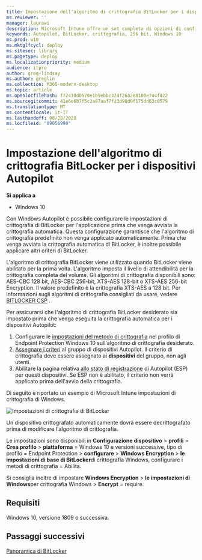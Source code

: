 ```yaml
---
title: Impostazione dell'algoritmo di crittografia BitLocker per i dispositivi Autopilot
ms.reviewer: ''
manager: laurawi
description: Microsoft Intune offre un set completo di opzioni di configurazione per la gestione di BitLocker nei dispositivi Windows 10.
keywords: Autopilot, BitLocker, crittografia, 256 bit, Windows 10
ms.prod: w10
ms.mktglfcycl: deploy
ms.sitesec: library
ms.pagetype: deploy
ms.localizationpriority: medium
audience: itpro
author: greg-lindsay
ms.author: greglin
ms.collection: M365-modern-desktop
ms.topic: article
ms.openlocfilehash: f72410d0570e1b9ebbc324f26a288100e744f422
ms.sourcegitcommit: 41e6e6b7f5c2a87aaf7f23d90d0f175dd63c0579
ms.translationtype: MT
ms.contentlocale: it-IT
ms.lasthandoff: 08/28/2020
ms.locfileid: "89056990"
---
```

# <a name="setting-the-bitlocker-encryption-algorithm-for-autopilot-devices"></a>Impostazione dell'algoritmo di crittografia BitLocker per i dispositivi Autopilot

**Si applica a**

-  Windows 10

Con Windows Autopilot è possibile configurare le impostazioni di crittografia di BitLocker per l'applicazione prima che venga avviata la crittografia automatica. Questa configurazione garantisce che l'algoritmo di crittografia predefinito non venga applicato automaticamente. Prima che venga avviata la crittografia automatica di BitLocker, è inoltre possibile applicare altri criteri di BitLocker. 

L'algoritmo di crittografia BitLocker viene utilizzato quando BitLocker viene abilitato per la prima volta. L'algoritmo imposta il livello di attendibilità per la crittografia completa del volume. Gli algoritmi di crittografia disponibili sono: AES-CBC 128 bit, AES-CBC 256-bit, XTS-AES 128-bit o XTS-AES 256-bit Encryption. Il valore predefinito è la crittografia XTS-AES a 128 bit. Per informazioni sugli algoritmi di crittografia consigliati da usare, vedere [BITLOCKER CSP](/windows/client-management/mdm/bitlocker-csp) .

Per assicurarsi che l'algoritmo di crittografia BitLocker desiderato sia impostato prima che venga eseguita la crittografia automatica per i dispositivi Autopilot:

1. Configurare le [impostazioni del metodo di crittografia](/intune/endpoint-protection-windows-10#windows-encryption) nel profilo di Endpoint Protection Windows 10 sull'algoritmo di crittografia desiderato. 
2. [Assegnare i criteri](/intune/device-profile-assign) al gruppo di dispositivi Autopilot. Il criterio di crittografia deve essere assegnato ai **dispositivi** del gruppo, non agli utenti.
3. Abilitare la pagina relativa [allo stato di registrazione](enrollment-status.md) di Autopilot (ESP) per questi dispositivi. Se ESP non è abilitato, il criterio non verrà applicato prima dell'avvio della crittografia.

Di seguito è riportato un esempio di Microsoft Intune impostazioni di crittografia di Windows.

![Impostazioni di crittografia di BitLocker](images/bitlocker-encryption.png)

Un dispositivo crittografato automaticamente dovrà essere decrittografato prima di modificare l'algoritmo di crittografia.

Le impostazioni sono disponibili in **Configurazione dispositivo**  >  **profili**  >  **Crea profilo**  >  **piattaforma** = Windows 10 e versioni successive, tipo di profilo = Endpoint Protection > **configurare**  >  **Windows Encryption**  >  **le impostazioni di base di BitLocker**di crittografia Windows, configurare i metodi di crittografia = Abilita.

Si consiglia inoltre di impostare **Windows Encryption**  >  **le impostazioni di Windows**per crittografia Windows  >  **Encrypt** = require.

## <a name="requirements"></a>Requisiti

Windows 10, versione 1809 o successiva.

## <a name="next-steps"></a>Passaggi successivi

[Panoramica di BitLocker](/windows/security/information-protection/bitlocker/bitlocker-overview)
